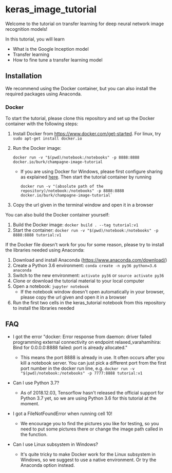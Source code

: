 # keras_image_tutorial

Welcome to the tutorial on transfer learning for deep neural network image recognition models!

In this tutorial, you will learn
* What is the Google Inception model
* Transfer learning
* How to fine tune a transfer learning model

## Installation

We recommend using the Docker container, but you can also install the required
packages using Anaconda.

### Docker

To start the tutorial, please clone this repository and set up the Docker container with the following steps:

1. Install Docker from https://www.docker.com/get-started. For linux, try `sudo apt-get install docker.io`
1. Run the Docker image:
    ```
    docker run -v "$(pwd)/notebook:/notebooks" -p 8888:8888 docker.io/burk/champagne-image-tutorial
    ``` 

    * If you are using Docker for Windows, please first configure sharing as explained
      [here](https://blogs.msdn.microsoft.com/stevelasker/2016/06/14/configuring-docker-for-windows-volumes/). Then start the tutorial container by running

        ```
        docker run -v "(absolute path of the repository)/notebook:/notebooks" -p 8888:8888 docker.io/burk/champagne-image-tutorial`
        ```
1. Copy the url given in the terminal window and open it in a browser

You can also build the Docker container yourself:
1. Build the Docker image: `docker build . --tag tutorial:v1`
1. Start the container: `docker run -v "$(pwd)/notebook:/notebooks" -p 8888:8888 tutorial:v1`

If the Docker file doesn't work for you for some reason, please try to install the libraries needed using Anaconda:
1. Download and install Anaconda (https://www.anaconda.com/download/)
1. Create a Python 3.6 environment: `conda create -n py36 python=3.6 anaconda`
1. Switch to the new environment: `activate py36` or `source activate py36`
1. Clone or download the tutorial material to your local computer
1. Open a notebook: `jupyter notebook`
    * If the notebook window doesn't open automatically in your browser, please copy the url given and open it in a browser
1. Run the first two cells in the keras_tutorial notebook from this repository to install the libraries needed

## FAQ

* I got the error "docker: Error response from daemon: driver failed programming external connectivity on endpoint relaxed_varahamihira: Bind for 0.0.0.0:8888 failed: port is already allocated."
    * This means the port 8888 is already in use. It often occurs after you kill a notebook server. You can just pick a different port from the first port number in the docker run line, e.g. `docker run -v "$(pwd)/notebook:/notebooks" -p 7777:8888 tutorial:v1`

* Can I use Python 3.7?
    * As of 2018.12.03, Tensorflow hasn't released the official support for Python 3.7 yet, so we are using Python 3.6 for this tutorial at the moment.

* I got a FileNotFoundError when running cell 10!
    * We encourage you to find the pictures you like for testing, so you need to put some pictures there or change the image path called in the function.

* Can I use Linux subsystem in Windows?
	* It's quite tricky to make Docker work for the Linux subsystem in Windows, so we suggest to use a native environment. Or try the Anaconda option instead.
